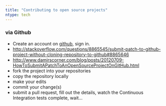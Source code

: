 ```yaml
---
title: "Contributing to open source projects"
ntype: tech
---
```


### via Github

* Create an account on [github](https://github.com), sign in.
* <http://stackoverflow.com/questions/8865545/submit-patch-to-github-project-without-cloning-repository-to-github#8865646>
* <http://www.damirscorner.com/blog/posts/20120709-HowToSubmitAPatchToAnOpenSourceProjectOnGitHub.html>
* fork the project into your repositories
* copy the repository locally
* make your edits
* commit your change(s)
* submit a pull request, fill out the details, watch the Continuous Integration tests complete, wait...
